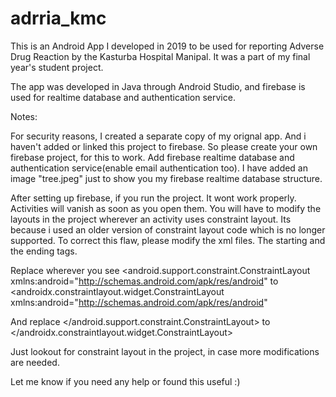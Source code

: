 # adrria_kmc

This is an Android App I developed in 2019 to be used for reporting Adverse Drug Reaction by the Kasturba Hospital Manipal. It was a part of my final year's student project.

The app was developed in Java through Android Studio, and firebase is used for realtime database and authentication service.


Notes:

For security reasons, I created a separate copy of my orignal app. And i haven't added or linked this project to firebase. So please create your own firebase project, for this to work.
Add firebase realtime database and authentication service(enable email authentication too). 
I have added an image "tree.jpeg" just to show you my firebase realtime database structure. 

After setting up firebase, if you run the project. It wont work properly. Activities will vanish as soon as you open them.
You will have to modify the layouts in the project wherever an activity uses constraint layout. Its because i used an older version of constraint layout code which is no longer supported. To correct this flaw, please modify the xml files. The starting and the ending tags.

Replace wherever you see 
<android.support.constraint.ConstraintLayout xmlns:android="http://schemas.android.com/apk/res/android" 
to
<androidx.constraintlayout.widget.ConstraintLayout xmlns:android="http://schemas.android.com/apk/res/android"

And replace
</android.support.constraint.ConstraintLayout>
to
</androidx.constraintlayout.widget.ConstraintLayout>

Just lookout for constraint layout in the project, in case more modifications are needed.



Let me know if you need any help or found this useful :)


